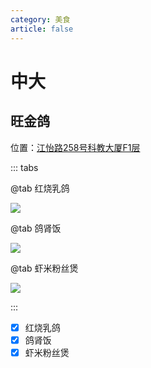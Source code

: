```yaml
---
category: 美食
article: false
---
```


# 中大

## 旺金鸽

<span class="icon iconfont icon-locate"></span> 位置：<a href="https://ditu.amap.com/place/B00141RT98" target="_blank">江怡路258号科教大厦F1层</a>

::: tabs

@tab 红烧乳鸽

![](https://img.sherry4869.com/blog/life/food/china/guangdong/guangzhou/hz/zd/wjg/img.jpg)

@tab 鸽肾饭

![](https://img.sherry4869.com/blog/life/food/china/guangdong/guangzhou/hz/zd/wjg/img_2.jpg)

@tab 虾米粉丝煲

![](https://img.sherry4869.com/blog/life/food/china/guangdong/guangzhou/hz/zd/wjg/img_3.jpg)

:::

- [x] 红烧乳鸽
- [x] 鸽肾饭
- [x] 虾米粉丝煲